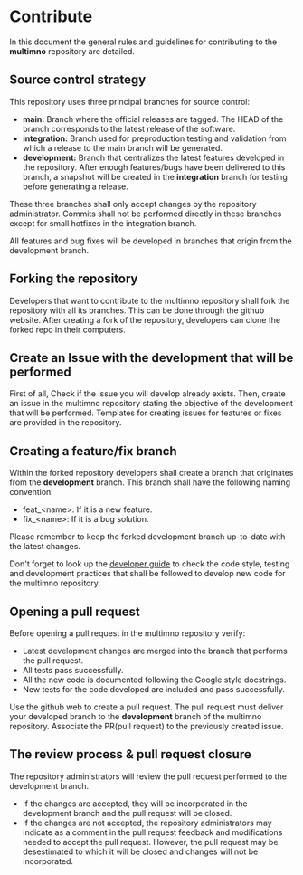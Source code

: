 # Contribute

In this document the general rules and guidelines for contributing to the **multimno** repository are detailed.

## Source control strategy

This repository uses three principal branches for source control:

* **main:** Branch where the official releases are tagged. The HEAD of the branch corresponds to the 
  latest release of the software.  
* **integration:** Branch used for preproduction testing and validation from which a release to the main branch
will be generated.
* **development:** Branch that centralizes the latest features developed in the repository. After enough features/bugs
have been delivered to this branch, a snapshot will be created in the **integration** branch for testing before 
generating a release.

These three branches shall only accept changes by the repository administrator. Commits shall not be performed directly
in these branches except for small hotfixes in the integration branch.

All features and bug fixes will be developed in branches that origin from the development branch.

## Forking the repository

Developers that want to contribute to the multimno repository shall fork the repository with all its branches. This can 
be done through the github website. After creating a fork of the repository, developers can clone the forked repo in 
their computers.

## Create an Issue with the development that will be performed

First of all, Check if the issue you will develop already exists. 
Then, create an issue in the multimno repository stating the objective of the development that will be performed. Templates for creating issues for features or fixes are provided in the repository.


## Creating a feature/fix branch

Within the forked repository developers shall create a branch that originates from the **development** branch. 
This branch shall have the following naming convention:

* feat_\<name\>: If it is a new feature.
* fix_\<name\>: If it is a bug solution.

Please remember to keep the forked development branch up-to-date with the latest changes.

Don't forget to look up the [developer guide](./2_dev_guidelines.md) to check the code style, testing and development
practices that shall be followed to develop new code for the multimno repository.

## Opening a pull request

Before opening a pull request in the multimno repository verify:
* Latest development changes are merged into the branch that performs the pull request. 
* All tests pass successfully.
* All the new code is documented following the Google style docstrings.
* New tests for the code developed are included and pass successfully.

Use the github web to create a pull request. The pull request must deliver your developed branch to the **development**
branch of the multimno repository. Associate the PR(pull request) to the previously created issue.

## The review process & pull request closure

The repository administrators will review the pull request performed to the development branch. 

* If the changes are accepted, they will be incorporated in the development branch and the pull request will be closed. 
* If the changes are not accepted, the repository administrators may indicate as a comment in the pull request feedback 
and modifications needed to accept the pull request. However, the pull request may be desestimated to which it 
will be closed and changes will not be incorporated.